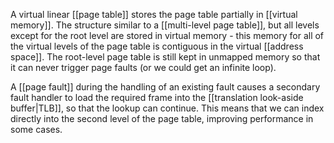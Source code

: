 A virtual linear [[page table]] stores the page table partially in [[virtual memory]]. The structure similar to a [[multi-level page table]], but all levels except for the root level are stored in virtual memory - this memory for all of the virtual levels of the page table is contiguous in the virtual [[address space]]. The root-level page table is still kept in unmapped memory so that it can never trigger page faults (or we could get an infinite loop).

A [[page fault]] during the handling of an existing fault causes a secondary fault handler to load the required frame into the [[translation look-aside buffer|TLB]], so that the lookup can continue. This means that we can index directly into the second level of the page table, improving performance in some cases.